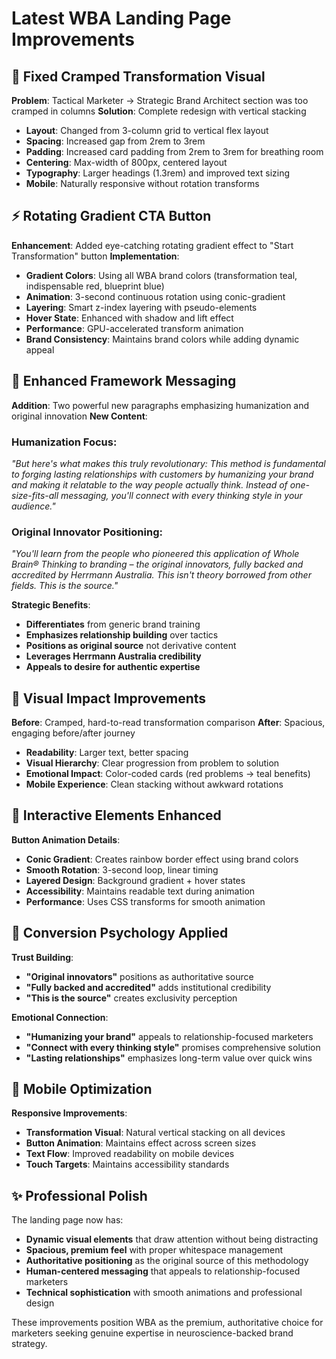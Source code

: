 # Latest WBA Landing Page Improvements

## 🎨 Fixed Cramped Transformation Visual
**Problem**: Tactical Marketer → Strategic Brand Architect section was too cramped in columns
**Solution**: Complete redesign with vertical stacking
- **Layout**: Changed from 3-column grid to vertical flex layout
- **Spacing**: Increased gap from 2rem to 3rem
- **Padding**: Increased card padding from 2rem to 3rem for breathing room
- **Centering**: Max-width of 800px, centered layout
- **Typography**: Larger headings (1.3rem) and improved text sizing
- **Mobile**: Naturally responsive without rotation transforms

## ⚡ Rotating Gradient CTA Button
**Enhancement**: Added eye-catching rotating gradient effect to "Start Transformation" button
**Implementation**:
- **Gradient Colors**: Using all WBA brand colors (transformation teal, indispensable red, blueprint blue)
- **Animation**: 3-second continuous rotation using conic-gradient
- **Layering**: Smart z-index layering with pseudo-elements
- **Hover State**: Enhanced with shadow and lift effect
- **Performance**: GPU-accelerated transform animation
- **Brand Consistency**: Maintains brand colors while adding dynamic appeal

## 🧠 Enhanced Framework Messaging
**Addition**: Two powerful new paragraphs emphasizing humanization and original innovation
**New Content**:

### Humanization Focus:
*"But here's what makes this truly revolutionary: This method is fundamental to forging lasting relationships with customers by humanizing your brand and making it relatable to the way people actually think. Instead of one-size-fits-all messaging, you'll connect with every thinking style in your audience."*

### Original Innovator Positioning:
*"You'll learn from the people who pioneered this application of Whole Brain® Thinking to branding – the original innovators, fully backed and accredited by Herrmann Australia. This isn't theory borrowed from other fields. This is the source."*

**Strategic Benefits**:
- **Differentiates** from generic brand training
- **Emphasizes relationship building** over tactics
- **Positions as original source** not derivative content
- **Leverages Herrmann Australia credibility**
- **Appeals to desire for authentic expertise**

## 🎯 Visual Impact Improvements
**Before**: Cramped, hard-to-read transformation comparison
**After**: Spacious, engaging before/after journey
- **Readability**: Larger text, better spacing
- **Visual Hierarchy**: Clear progression from problem to solution
- **Emotional Impact**: Color-coded cards (red problems → teal benefits)
- **Mobile Experience**: Clean stacking without awkward rotations

## 💫 Interactive Elements Enhanced
**Button Animation Details**:
- **Conic Gradient**: Creates rainbow border effect using brand colors
- **Smooth Rotation**: 3-second loop, linear timing
- **Layered Design**: Background gradient + hover states
- **Accessibility**: Maintains readable text during animation
- **Performance**: Uses CSS transforms for smooth animation

## 🚀 Conversion Psychology Applied
**Trust Building**:
- **"Original innovators"** positions as authoritative source
- **"Fully backed and accredited"** adds institutional credibility
- **"This is the source"** creates exclusivity perception

**Emotional Connection**:
- **"Humanizing your brand"** appeals to relationship-focused marketers
- **"Connect with every thinking style"** promises comprehensive solution
- **"Lasting relationships"** emphasizes long-term value over quick wins

## 📱 Mobile Optimization
**Responsive Improvements**:
- **Transformation Visual**: Natural vertical stacking on all devices
- **Button Animation**: Maintains effect across screen sizes
- **Text Flow**: Improved readability on mobile devices
- **Touch Targets**: Maintains accessibility standards

## ✨ Professional Polish
The landing page now has:
- **Dynamic visual elements** that draw attention without being distracting
- **Spacious, premium feel** with proper whitespace management
- **Authoritative positioning** as the original source of this methodology
- **Human-centered messaging** that appeals to relationship-focused marketers
- **Technical sophistication** with smooth animations and professional design

These improvements position WBA as the premium, authoritative choice for marketers seeking genuine expertise in neuroscience-backed brand strategy.